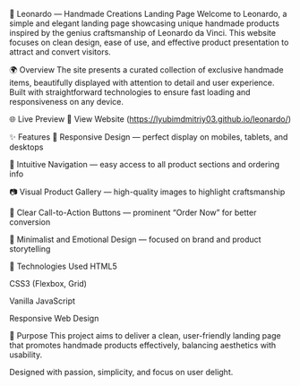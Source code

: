 🎨 Leonardo — Handmade Creations Landing Page
Welcome to Leonardo, a simple and elegant landing page showcasing unique handmade products inspired by the genius craftsmanship of Leonardo da Vinci.
This website focuses on clean design, ease of use, and effective product presentation to attract and convert visitors.

🌍 Overview
The site presents a curated collection of exclusive handmade items, beautifully displayed with attention to detail and user experience.
Built with straightforward technologies to ensure fast loading and responsiveness on any device.

🌐 Live Preview
🔗 View Website
(https://lyubimdmitriy03.github.io/leonardo/)

✨ Features
📱 Responsive Design — perfect display on mobiles, tablets, and desktops

🧭 Intuitive Navigation — easy access to all product sections and ordering info

📷 Visual Product Gallery — high-quality images to highlight craftsmanship

🛒 Clear Call-to-Action Buttons — prominent “Order Now” for better conversion

🎯 Minimalist and Emotional Design — focused on brand and product storytelling

🔧 Technologies Used
HTML5

CSS3 (Flexbox, Grid)

Vanilla JavaScript

Responsive Web Design

🧩 Purpose
This project aims to deliver a clean, user-friendly landing page that promotes handmade products effectively, balancing aesthetics with usability.

Designed with passion, simplicity, and focus on user delight.
